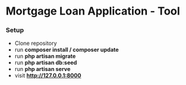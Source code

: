 <h1>Mortgage Loan Application - Tool</h1>

### Setup
- Clone repository
- run <b>composer install / composer update</b>
- run <b>php artisan migrate</b>
- run <b>php artisan db:seed</b>
- run <b>php artisan serve</b>
- visit <b>http://127.0.0.1:8000